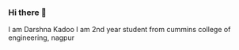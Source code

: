### Hi there 👋
I am Darshna Kadoo 
I am 2nd year student from cummins college of engineering, nagpur



